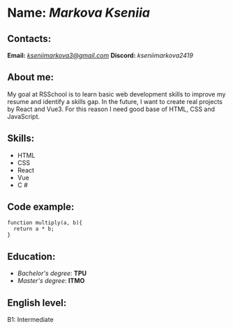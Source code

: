 # Name: **_Markova Kseniia_**
## Contacts:
**Email:** *kseniimarkova3@gmail.com* 
**Discord:** *kseniimarkova2419*

## About me:
My goal at RSSchool is to learn basic web development skills to improve my resume and identify a skills gap. In the future, I want to create real projects by React and Vue3. For this reason I need good base of HTML, CSS and JavaScript.

## Skills: 
* HTML
* CSS
* React
* Vue
* C #

## Code example:
```
function multiply(a, b){
  return a * b;
}
```
## Education:
* _Bachelor's degree_: **TPU** 
* _Master's degree_: **ITMO**

## English level: 
B1: Intermediate